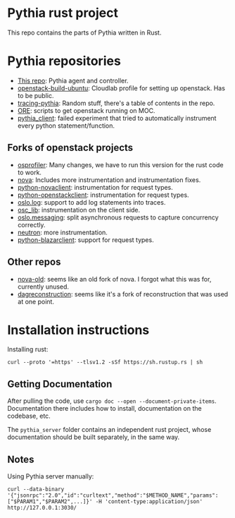 # Pythia rust project

This repo contains the parts of Pythia written in Rust.

# Pythia repositories
* [This repo](https://github.com/docc-lab/reconstruction): Pythia agent and
  controller.
* [openstack-build-ubuntu](https://github.com/docc-lab/openstack-build-ubuntu):
  Cloudlab profile for setting up openstack. Has to be public.
* [tracing-pythia](https://github.com/docc-lab/tracing-pythia): Random stuff,
  there's a table of contents in the repo.
* [ORE](https://github.com/docc-lab/ORE): scripts to get openstack running on
  MOC.
* [pythia_client](https://github.com/docc-lab/pythia_client): failed experiment
  that tried to automatically instrument every python statement/function.
## Forks of openstack projects
* [osprofiler](https://github.com/docc-lab/osprofiler): Many changes, we have to
  run this version for the rust code to work.
* [nova](https://github.com/docc-lab/nova): Includes more instrumentation and
  instrumentation fixes.
* [python-novaclient](https://github.com/docc-lab/python-novaclient):
  instrumentation for request types.
* [python-openstackclient](https://github.com/docc-lab/python-openstackclient):
  instrumentation for request types.
* [oslo.log](https://github.com/docc-lab/oslo.log): support to add log
  statements into traces.
* [osc_lib](https://github.com/docc-lab/osc_lib): instrumentation on the client
  side.
* [oslo.messaging](https://github.com/docc-lab/oslo.messaging): split
  asynchronous requests to capture concurrency correctly.
* [neutron](https://github.com/docc-lab/neutron): more instrumentation.
* [python-blazarclient](https://github.com/docc-lab/python-blazarclient):
  support for request types.
## Other repos
* [nova-old](https://github.com/docc-lab/nova-old): seems like an old fork of
  nova. I forgot what this was for, currently unused.
* [dagreconstruction](https://github.com/docc-lab/dagreconstruction): seems like
  it's a fork of reconstruction that was used at one point.

# Installation instructions

Installing rust:
```
curl --proto '=https' --tlsv1.2 -sSf https://sh.rustup.rs | sh
```

## Getting Documentation
After pulling the code, use `cargo doc --open --document-private-items`.
Documentation there includes how to install, documentation on the codebase,
etc.

The `pythia_server` folder contains an independent rust project, whose documentation
should be built separately, in the same way.

## Notes
Using Pythia server manually:
```
curl --data-binary '{"jsonrpc":"2.0","id":"curltext","method":"$METHOD_NAME","params":["$PARAM1","$PARAM2",...]}' -H 'content-type:application/json' http://127.0.0.1:3030/
```
